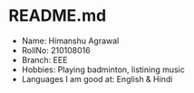 # README.md
* Name: Himanshu Agrawal   
* RollNo: 210108016   
* Branch: EEE   
* Hobbies: Playing badminton, listining music   
* Languages I am good at: English & Hindi   
